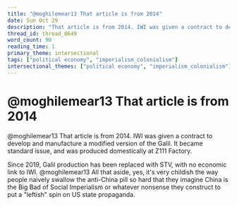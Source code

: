 ```yaml
---
title: "@moghilemear13 That article is from 2014"
date: Sun Oct 29
description: "That article is from 2014. IWI was given a contract to develop and manufacture a modified version of the Galil."
thread_id: thread_0649
word_count: 90
reading_time: 1
primary_theme: intersectional
tags: ["political economy", "imperialism_colonialism"]
intersectional_themes: ["political economy", "imperialism_colonialism"]
---
```


# @moghilemear13 That article is from 2014

@moghilemear13 That article is from 2014. IWI was given a contract to develop and manufacture a modified version of the Galil. It became standard issue, and was produced domestically at Z111 Factory.

Since 2019, Galil production has been replaced with STV, with no economic link to IWI. @moghilemear13 All that aside, yes, it's very childish the way people naively swallow the anti-China pill so hard that they imagine China is the Big Bad of Social Imperialism or whatever nonsense they construct to put a "leftish" spin on US state propaganda.